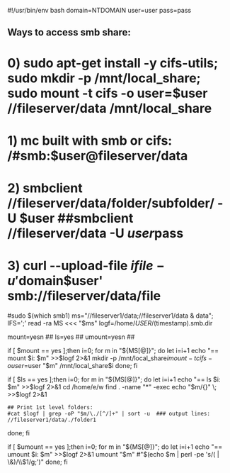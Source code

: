 #!/usr/bin/env bash
domain=NTDOMAIN
user=user
pass=pass
## Ways to access smb share:
# 0) sudo apt-get install -y cifs-utils; sudo mkdir -p /mnt/local_share; sudo mount -t cifs -o user=$user //fileserver/data /mnt/local_share
# 1) mc built with smb or cifs:     /#smb:$user@fileserver/data
# 2) smbclient //fileserver/data/folder/subfolder/ -U $user  ##smbclient //fileserver/data -U $user%$pass
# 3) curl --upload-file $ifile -u '$domain\$user' smb://fileserver/data/file

#sudo $(which smb1)
ms="//fileserver1/data;//fileserver1/data & data"; IFS=';' read -ra MS <<< "$ms"
logf=/home/$USER/$(timestamp).smb.dir

 mount=yesn ##
    ls=yes  ##
umount=yesn ##



if [ $mount == yes ];then       i=0; for m in "${MS[@]}"; do let i=i+1
    echo "== mount $i: $m" >>$logf 2>&1
    mkdir -p /mnt/local_share$i
    mount -t cifs  -o user=$user "$m" /mnt/local_share$i
done; fi

if [ $ls == yes ];then     i=0; for m in "${MS[@]}"; do let i=i+1
    echo "== ls $i: $m" >>$logf 2>&1
    cd /home/e/w
    find . -name "*" -exec echo "$m/{}" \;   >>$logf 2>&1

    ## Print 1st level folders:
    #cat $logf | grep -oP "$m/\./[^/]+" | sort -u  ### output lines:   //fileserver1/data/./folder1

done; fi

if [ $umount == yes ];then    i=0; for m in "${MS[@]}"; do let i=i+1
    echo "== umount $i: $m" >>$logf 2>&1
    umount "$m" #"$(echo $m | perl -pe 's/( | \&)/\\$1/g;')"
done; fi
